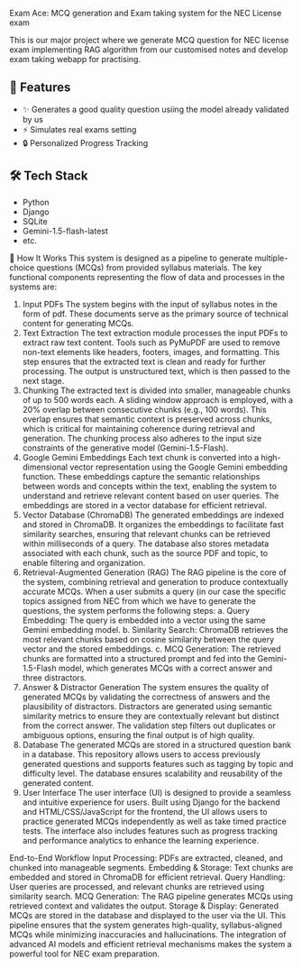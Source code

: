 Exam Ace: MCQ generation and Exam taking system for the NEC License exam

This is our major project where we generate MCQ question for NEC license exam implementing RAG algorithm from our customised notes and develop exam taking webapp for practising.

## 🚀 Features

- ✨ Generates a good quality question usiing the model already validated by us
- ⚡ Simulates real exams setting
- 🔒 Personalized Progress Tracking

## 🛠️ Tech Stack

- Python
- Django
- SQLite
- Gemini-1.5-flash-latest
- etc.

🧠 How It Works 
This system is designed as a pipeline to generate multiple-choice questions (MCQs) 
from provided syllabus materials. The key functional components representing the flow of data and processes in the systems are: 
1. Input PDFs 
The system begins with the input of syllabus notes in the form of pdf. These documents serve as the primary source of technical 
content for generating MCQs. 
2. Text Extraction 
The text extraction module processes the input PDFs to extract raw text content. Tools 
such as PyMuPDF are used to remove non-text elements like headers, footers, images, 
and formatting. This step ensures that the extracted text is clean and ready for further 
processing. The output is unstructured text, which is then passed to the next stage. 
3. Chunking 
The extracted text is divided into smaller, manageable chunks of up to 500 words each. 
A sliding window approach is employed, with a 20% overlap between consecutive 
chunks (e.g., 100 words). This overlap ensures that semantic context is preserved across 
chunks, which is critical for maintaining coherence during retrieval and generation. The 
chunking process also adheres to the input size constraints of the generative model 
(Gemini-1.5-Flash). 
4. Google Gemini Embeddings 
Each text chunk is converted into a high-dimensional vector representation using the 
Google Gemini embedding function. These embeddings capture the semantic 
relationships between words and concepts within the text, enabling the system to 
understand and retrieve relevant content based on user queries. The embeddings are 
stored in a vector database for efficient retrieval. 
5. Vector Database (ChromaDB) 
The generated embeddings are indexed and stored in ChromaDB. It organizes the embeddings to facilitate fast similarity searches, ensuring that relevant chunks can be retrieved within milliseconds of a query. 
The database also stores metadata associated with each chunk, such as the source PDF 
and topic, to enable filtering and organization. 
6. Retrieval-Augmented Generation (RAG) 
The RAG pipeline is the core of the system, combining retrieval and generation to 
produce contextually accurate MCQs. When a user submits a query (in our case the specific topics assigned from NEC from which we have to generate the questions, the system performs the following steps:
a. Query Embedding: The query is embedded into a vector using the same 
Gemini embedding model.
b. Similarity Search: ChromaDB retrieves the most relevant chunks based 
on cosine similarity between the query vector and the stored embeddings.
c. MCQ Generation: The retrieved chunks are formatted into a structured prompt 
and fed into the Gemini-1.5-Flash model, which generates MCQs with a correct 
answer and three distractors.
 7. Answer & Distractor Generation 
The system ensures the quality of generated MCQs by validating the correctness of 
answers and the plausibility of distractors. Distractors are generated using semantic 
similarity metrics to ensure they are contextually relevant but distinct from the correct 
answer. The validation step filters out duplicates or ambiguous options, ensuring the 
final output is of high quality. 
8. Database 
The generated MCQs are stored in a structured question bank in a database. This repository allows users to access previously generated questions and 
supports features such as tagging by topic and difficulty level. The 
database ensures scalability and reusability of the generated content. 
9. User Interface 
The user interface (UI) is designed to provide a seamless and intuitive experience for 
users. Built using Django for the backend and HTML/CSS/JavaScript for the frontend, 
the UI allows users to practice generated MCQs independently as well as take timed practice 
tests. The interface also includes features such as progress tracking and performance 
analytics to enhance the learning experience.

End-to-End Workflow 
Input Processing: PDFs are extracted, cleaned, and chunked into manageable 
segments.
 Embedding & Storage: Text chunks are embedded and stored in ChromaDB 
for efficient retrieval.
 Query Handling: User queries are processed, and relevant chunks are retrieved 
using similarity search.
 MCQ Generation: The RAG pipeline generates MCQs using retrieved context 
and validates the output.
 Storage & Display: Generated MCQs are stored in the database and displayed 
to the user via the UI.
 This pipeline ensures that the system generates high-quality, syllabus-aligned MCQs 
while minimizing inaccuracies and hallucinations. The integration of advanced AI 
models and efficient retrieval mechanisms makes the system a powerful tool for NEC 
exam preparation. 
